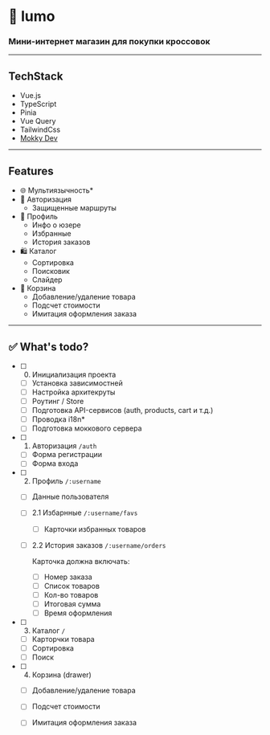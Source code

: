 # 🌿 lumo 

### Мини-интернет магазин для покупки кроссовок

---

## TechStack

- Vue.js
- TypeScript
- Pinia
- Vue Query
- TailwindCss
- [Mokky Dev](https://mokky.dev)

---

## Features 

- 🌐 Мультиязычность*
- 🔐 Авторизация
  - Защищенные маршруты
- 👤 Профиль
  - Инфо о юзере
  - Избранные
  - История заказов 
- 🛍️ Каталог 
  - Сортировка
  - Поисковик
  - Слайдер
- 🛒 Корзина
  - Добавление/удаление товара
  - Подсчет стоимости
  - Имитация оформления заказа

---

## ✅ What's todo?

- [ ] 0. Инициализация проекта
  - [ ] Установка зависимостней
  - [ ] Настройка архитекруты
  - [ ] Роутинг / Store
  - [ ] Подготовка API-сервисов (auth, products, cart и т.д.)
  - [ ] Проводка i18n*
  - [ ] Подготовка моккового сервера

- [ ] 1. Авторизация `/auth`
  - [ ] Форма регистрации
  - [ ] Форма входа
  
- [ ] 2. Профиль `/:username`
  - [ ] Данные пользователя
      
  - [ ] 2.1 Избарнные `/:username/favs`
    - [ ] Карточки избранных товаров

  - [ ] 2.2 История заказов `/:username/orders`
  
    Карточка должна включать:
    - [ ] Номер заказа
    - [ ] Список товаров
    - [ ] Кол-во товаров
    - [ ] Итоговая сумма
    - [ ] Время оформления

- [ ] 3. Каталог `/`
  - [ ] Карторчки товара
  - [ ] Сортировка
  - [ ] Поиск

- [ ] 4. Корзина (drawer)
  - [ ] Добавление/удаление товара
  - [ ] Подсчет стоимости
  - [ ] Имитация оформления заказа
     
